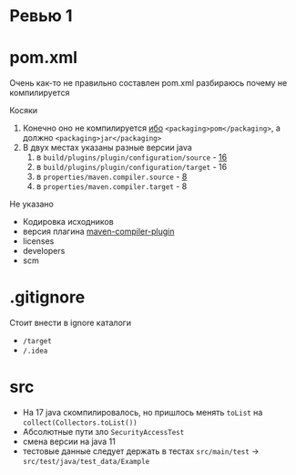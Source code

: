 Ревью 1
=====================

pom.xml
==============

Очень как-то не правильно составлен pom.xml
разбираюсь почему не компилируется

Косяки

1. Конечно оно не компилируется [ибо](https://github.com/65sev1/byte-inspector/blob/c03ca695c0ed99ec464ab5ab93762a9c50a8e336/pom.xml#L10) `<packaging>pom</packaging>`, а должно `<packaging>jar</packaging>` 
2. В двух местах указаны разные версии java
   1. в `build/plugins/plugin/configuration/source` - [16](https://github.com/65sev1/byte-inspector/blob/c03ca695c0ed99ec464ab5ab93762a9c50a8e336/pom.xml#L17) 
   2. в `build/plugins/plugin/configuration/target` - 16
   3. в `properties/maven.compiler.source` - [8](https://github.com/65sev1/byte-inspector/blob/c03ca695c0ed99ec464ab5ab93762a9c50a8e336/pom.xml#L25)
   4. в `properties/maven.compiler.target` - 8

Не указано

- Кодировка исходников
- версия плагина [maven-compiler-plugin](https://github.com/65sev1/byte-inspector/blob/f10e5d6c6a1e076dff752e60f90eb68408f1cf26/pom.xml#L15)
- licenses
- developers
- scm

.gitignore
================

Стоит внести в ignore каталоги

- `/target`
- `/.idea`

src
====================

* На 17 java скомпилировалось, но пришлось менять `toList` на `collect(Collectors.toList())`
* Абсолютные пути зло  `SecurityAccessTest`
* смена версии на java 11
* тестовые данные следует держать в тестах `src/main/test` -> `src/test/java/test_data/Example`